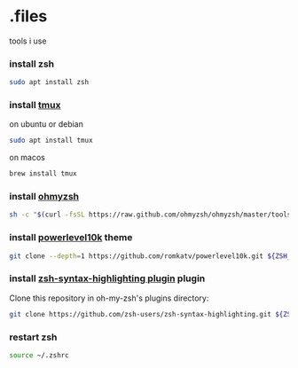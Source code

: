 # .files

tools i use


### install zsh
```bash
sudo apt install zsh
```


### install [tmux](https://github.com/tmux/tmux/wiki)
on ubuntu or debian
```bash
sudo apt install tmux
```
on macos
```bash
brew install tmux
```


### install [ohmyzsh](https://ohmyz.sh/#install)
```bash
sh -c "$(curl -fsSL https://raw.github.com/ohmyzsh/ohmyzsh/master/tools/install.sh)"
```


### install [powerlevel10k](https://github.com/romkatv/powerlevel10k) theme
```bash
git clone --depth=1 https://github.com/romkatv/powerlevel10k.git ${ZSH_CUSTOM:-$HOME/.oh-my-zsh/custom}/themes/powerlevel10k
```


### install [zsh-syntax-highlighting plugin](https://github.com/zsh-users/zsh-syntax-highlighting/blob/master/INSTALL.md) plugin
Clone this repository in oh-my-zsh's plugins directory:
```bash
git clone https://github.com/zsh-users/zsh-syntax-highlighting.git ${ZSH_CUSTOM:-~/.oh-my-zsh/custom}/plugins/zsh-syntax-highlighting
```


### restart zsh
```bash
source ~/.zshrc
```
